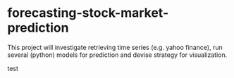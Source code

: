# forecasting-stock-market-prediction
This project will investigate retrieving time series (e.g. yahoo finance), run several (python) models for prediction and devise strategy for visualization.

test